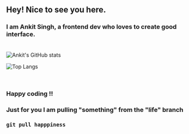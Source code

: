 ## Hey! Nice to see you here. 
### I am Ankit Singh, a frontend dev who loves to create good interface. <br><br>
<!-- these components are bootstraped from here https://github.com/anuraghazra/github-readme-stats -->

<!-- github stats -->
![Ankit's GitHub stats](https://github-readme-stats.vercel.app/api?username=ankitzm&show_icons=true&theme=radical)

<!-- langage card -->
![Top Langs](https://github-readme-stats.vercel.app/api/top-langs/?username=ankitzm&hide=html&theme=radical&layout=compact)

<br>

### Happy coding !! <br>
### Just for you I am pulling "something" from the "life" branch <br>
### ``` git pull happpiness ```